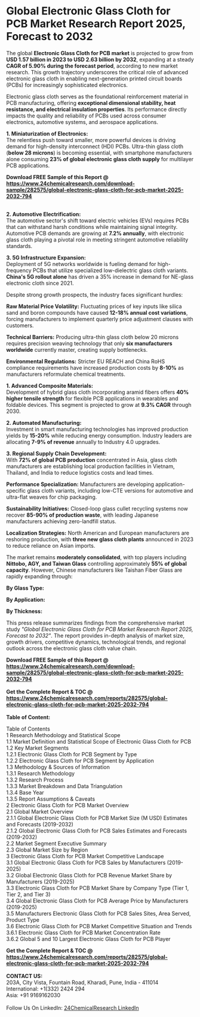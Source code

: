 <h1>Global Electronic Glass Cloth for PCB Market Research Report 2025, Forecast to 2032</h1><p>The global <strong>Electronic Glass Cloth for PCB market</strong> is projected to grow from <strong>USD 1.57 billion in 2023 to USD 2.63 billion by 2032</strong>, expanding at a steady <strong>CAGR of 5.90% during the forecast period</strong>, according to new market research. This growth trajectory underscores the critical role of advanced electronic glass cloth in enabling next-generation printed circuit boards (PCBs) for increasingly sophisticated electronics.</p><p>Electronic glass cloth serves as the foundational reinforcement material in PCB manufacturing, offering <strong>exceptional dimensional stability, heat resistance, and electrical insulation properties</strong>. Its performance directly impacts the quality and reliability of PCBs used across consumer electronics, automotive systems, and aerospace applications.</p><p><strong>1. Miniaturization of Electronics:</strong><br>
The relentless push toward smaller, more powerful devices is driving demand for high-density interconnect (HDI) PCBs. Ultra-thin glass cloth (<strong>below 28 microns</strong>) is becoming essential, with smartphone manufacturers alone consuming <strong>23% of global electronic glass cloth supply</strong> for multilayer PCB applications.</p><div><b>Download FREE Sample of this Report @ 
            <a href="https://www.24chemicalresearch.com/download-sample/282575/global-electronic-glass-cloth-for-pcb-market-2025-2032-794">
            https://www.24chemicalresearch.com/download-sample/282575/global-electronic-glass-cloth-for-pcb-market-2025-2032-794</a></b></div><br><p><strong>2. Automotive Electrification:</strong><br>
The automotive sector's shift toward electric vehicles (EVs) requires PCBs that can withstand harsh conditions while maintaining signal integrity. Automotive PCB demands are growing at <strong>7.2% annually</strong>, with electronic glass cloth playing a pivotal role in meeting stringent automotive reliability standards.</p><p><strong>3. 5G Infrastructure Expansion:</strong><br>
Deployment of 5G networks worldwide is fueling demand for high-frequency PCBs that utilize specialized low-dielectric glass cloth variants. <strong>China's 5G rollout alone</strong> has driven a 35% increase in demand for NE-glass electronic cloth since 2021.</p><p>Despite strong growth prospects, the industry faces significant hurdles:</p><p><strong>Raw Material Price Volatility:</strong> Fluctuating prices of key inputs like silica sand and boron compounds have caused <strong>12-18% annual cost variations</strong>, forcing manufacturers to implement quarterly price adjustment clauses with customers.</p><p><strong>Technical Barriers:</strong> Producing ultra-thin glass cloth below 20 microns requires precision weaving technology that only <strong>six manufacturers worldwide</strong> currently master, creating supply bottlenecks.</p><p><strong>Environmental Regulations:</strong> Stricter EU REACH and China RoHS compliance requirements have increased production costs by <strong>8-10%</strong> as manufacturers reformulate chemical treatments.</p><p><strong>1. Advanced Composite Materials:</strong><br>
Development of hybrid glass cloth incorporating aramid fibers offers <strong>40% higher tensile strength</strong> for flexible PCB applications in wearables and foldable devices. This segment is projected to grow at <strong>9.3% CAGR</strong> through 2030.</p><p><strong>2. Automated Manufacturing:</strong><br>
Investment in smart manufacturing technologies has improved production yields by <strong>15-20%</strong> while reducing energy consumption. Industry leaders are allocating <strong>7-9% of revenue</strong> annually to Industry 4.0 upgrades.</p><p><strong>3. Regional Supply Chain Development:</strong><br>
With <strong>72% of global PCB production</strong> concentrated in Asia, glass cloth manufacturers are establishing local production facilities in Vietnam, Thailand, and India to reduce logistics costs and lead times.</p><p><strong>Performance Specialization:</strong> Manufacturers are developing application-specific glass cloth variants, including low-CTE versions for automotive and ultra-flat weaves for chip packaging.</p><p><strong>Sustainability Initiatives:</strong> Closed-loop glass cullet recycling systems now recover <strong>85-90% of production waste</strong>, with leading Japanese manufacturers achieving zero-landfill status.</p><p><strong>Localization Strategies:</strong> North American and European manufacturers are reshoring production, with <strong>three new glass cloth plants</strong> announced in 2023 to reduce reliance on Asian imports.</p><p>The market remains <strong>moderately consolidated</strong>, with top players including <strong>Nittobo, AGY, and Taiwan Glass</strong> controlling approximately <strong>55% of global capacity</strong>. However, Chinese manufacturers like Taishan Fiber Glass are rapidly expanding through:</p><p><strong>By Glass Type:</strong></p><p><strong>By Application:</strong></p><p><strong>By Thickness:</strong></p><p>This press release summarizes findings from the comprehensive market study <em>"Global Electronic Glass Cloth for PCB Market Research Report 2025, Forecast to 2032"</em>. The report provides in-depth analysis of market size, growth drivers, competitive dynamics, technological trends, and regional outlook across the electronic glass cloth value chain.</p><div><b>Download FREE Sample of this Report @ 
            <a href="https://www.24chemicalresearch.com/download-sample/282575/global-electronic-glass-cloth-for-pcb-market-2025-2032-794">
            https://www.24chemicalresearch.com/download-sample/282575/global-electronic-glass-cloth-for-pcb-market-2025-2032-794</a></b></div><br><div><b>Get the Complete Report & TOC @ 
            <a href="https://www.24chemicalresearch.com/reports/282575/global-electronic-glass-cloth-for-pcb-market-2025-2032-794">
            https://www.24chemicalresearch.com/reports/282575/global-electronic-glass-cloth-for-pcb-market-2025-2032-794</a></b></div><br>
            <b>Table of Content:</b><p>Table of Contents<br />
1 Research Methodology and Statistical Scope<br />
1.1 Market Definition and Statistical Scope of Electronic Glass Cloth for PCB<br />
1.2 Key Market Segments<br />
1.2.1 Electronic Glass Cloth for PCB Segment by Type<br />
1.2.2 Electronic Glass Cloth for PCB Segment by Application<br />
1.3 Methodology & Sources of Information<br />
1.3.1 Research Methodology<br />
1.3.2 Research Process<br />
1.3.3 Market Breakdown and Data Triangulation<br />
1.3.4 Base Year<br />
1.3.5 Report Assumptions & Caveats<br />
2 Electronic Glass Cloth for PCB Market Overview<br />
2.1 Global Market Overview<br />
2.1.1 Global Electronic Glass Cloth for PCB Market Size (M USD) Estimates and Forecasts (2019-2032)<br />
2.1.2 Global Electronic Glass Cloth for PCB Sales Estimates and Forecasts (2019-2032)<br />
2.2 Market Segment Executive Summary<br />
2.3 Global Market Size by Region<br />
3 Electronic Glass Cloth for PCB Market Competitive Landscape<br />
3.1 Global Electronic Glass Cloth for PCB Sales by Manufacturers (2019-2025)<br />
3.2 Global Electronic Glass Cloth for PCB Revenue Market Share by Manufacturers (2019-2025)<br />
3.3 Electronic Glass Cloth for PCB Market Share by Company Type (Tier 1, Tier 2, and Tier 3)<br />
3.4 Global Electronic Glass Cloth for PCB Average Price by Manufacturers (2019-2025)<br />
3.5 Manufacturers Electronic Glass Cloth for PCB Sales Sites, Area Served, Product Type<br />
3.6 Electronic Glass Cloth for PCB Market Competitive Situation and Trends<br />
3.6.1 Electronic Glass Cloth for PCB Market Concentration Rate<br />
3.6.2 Global 5 and 10 Largest Electronic Glass Cloth for PCB Player</p><div><b>Get the Complete Report & TOC @ 
            <a href="https://www.24chemicalresearch.com/reports/282575/global-electronic-glass-cloth-for-pcb-market-2025-2032-794">
            https://www.24chemicalresearch.com/reports/282575/global-electronic-glass-cloth-for-pcb-market-2025-2032-794</a></b></div><br><b>CONTACT US:</b><br>
            203A, City Vista, Fountain Road, Kharadi, Pune, India - 411014<br>
            International: +1(332) 2424 294<br>
            Asia: +91 9169162030 <br><br>
            Follow Us On LinkedIn: <a href="https://www.linkedin.com/company/24chemicalresearch/">24ChemicalResearch LinkedIn</a>
